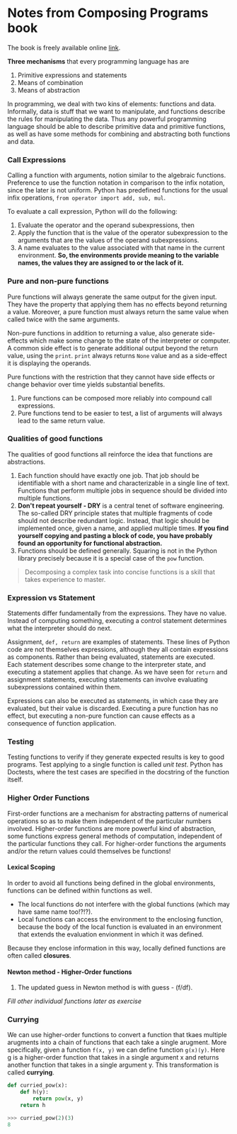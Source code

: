 # Notes from Composing Programs book
The book is freely available online [link](https://composingprograms.com/).

**Three mechanisms** that every programming language has are
1. Primitive expressions and statements
2. Means of combination
3. Means of abstraction

In programming, we deal with two kins of elements: functions and data. Informally, data is stuff that we want to manipulate, and functions describe the rules for manipulating the data. Thus any powerful programming language should be able to describe primitive data and primitive functions, as well as have some methods for combining and abstracting both functions and data.

### Call Expressions
Calling a function with arguments, notion similar to the algebraic functions. Preference to use the function notation in comparison to the infix notation, since the later is not uniform. Python has predefined functions for the usual infix operations, ```from operator import add, sub, mul```.

To evaluate a call expression, Python will do the following:
1. Evaluate the operator and the operand subexpressions, then
1. Apply the function that is the value of the operator subexpression to the arguments that are the values of the operand subexpressions. 
1. A name evaluates to the value associated with that name in the current environment. **So, the environments provide meaning to the variable names, the values they are assigned to or the lack of it.**

### Pure and non-pure functions
Pure functions will always generate the same output for the given input. They have the property that applying them has no effects beyond returning a value. Moreover, a pure function must always return the same value when called twice with the same arguments. 

Non-pure functions in addition to returning a value, also generate side-effects which make some change to the state of the interpreter or computer. A common side effect is to generate additional output beyond the return value, using the ```print```. ```print``` always returns ```None``` value and as a side-effect it is displaying the operands. 

Pure functions with the restriction that they cannot have side effects or change behavior over time yields substantial benefits. 
1. Pure functions can be composed more reliably into compound call expressions.
1. Pure functions tend to be easier to test, a list of arguments will always lead to the same return value.

### Qualities of good functions
The qualities of good functions all reinforce the idea that functions are abstractions.
1. Each function should have exactly one job. That job should be identifiable with a short name and characterizable in a single line of text. Functions that perform multiple jobs in sequence should be divided into multiple functions. 
1. **Don't repeat yourself - DRY** is a central tenet of software engineering. The so-called DRY principle states that multiple fragments of code should not describe redundant logic. Instead, that logic should be implemented once, given a name, and applied multiple times. **If you find yourself copying and pasting a block of code, you have probably found an opportunity for functional abstraction.**
1. Functions should be defined generally. Squaring is not in the Python library precisely because it is a special case of the ```pow``` function. 

> Decomposing a complex task into concise functions is a skill that takes experience to master. 

### Expression vs Statement
Statements differ fundamentally from the expressions. They have no value. Instead of computing something, executing a control statement determines what the interpreter should do next. 

Assignment, ```def, return``` are examples of statements. These lines of Python code are not themselves expressions, although they all contain expressions as components. Rather than being evaluated, statements are executed. Each statement describes some change to the interpreter state, and executing a statement applies that change. As we have seen for ```return``` and assignment statements, executing statements can involve evaluating subexpressions contained within them. 

Expressions can also be executed as statements, in which case they are evaluated, but their value is discarded. Executing a pure function has no effect, but executing a non-pure function can cause effects as a consequence of function application.

### Testing
Testing functions to verify if they generate expected results is key to good programs. Test applying to a single function is called *unit test*. Python has Doctests, where the test cases are specified in the docstring of the function itself. 

### Higher Order Functions
First-order functions are a mechanism for abstracting patterns of numerical operations so as to make them independent of the particular numbers involved. Higher-order functions are more powerful kind of abstraction, some functions express general methods of computation, independent of the particular functions they call. For higher-order functions the arguments and/or the return values could themselves be functions!

#### Lexical Scoping
In order to avoid all functions being defined in the global environments, functions can be defined within functions as well. 

+ The local functions do not interfere with the global functions (which may have same name too!?!?). 
+ Local functions can access the environment to the enclosing function, because the body of the local function is evaluated in an environment that extends the evaluation envionment in which it was defined.

Because they enclose information in this way, locally defined functions are often called **closures**.

#### Newton method - Higher-Order functions

1. The updated guess in Newton method is with guess - (f/df).

*Fill other individual functions later as exercise*

### Currying
We can use higher-order functions to convert a function that tkaes multiple arugments into a chain of functions that each take a single arugment. More specifically, given a function ```f(x, y)``` we can define function ```g(x)(y)```. Here g is a higher-order function that takes in a single argument x and returns another function that takes in a single argument y. This transformation is called **currying**.

```python
def curried_pow(x):
    def h(y):
        return pow(x, y)
    return h

>>> curried_pow(2)(3)
8
```
